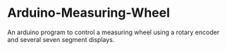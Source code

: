# Arduino-Measuring-Wheel
An arduino program to control a measuring wheel using a rotary encoder and several seven segment displays.
